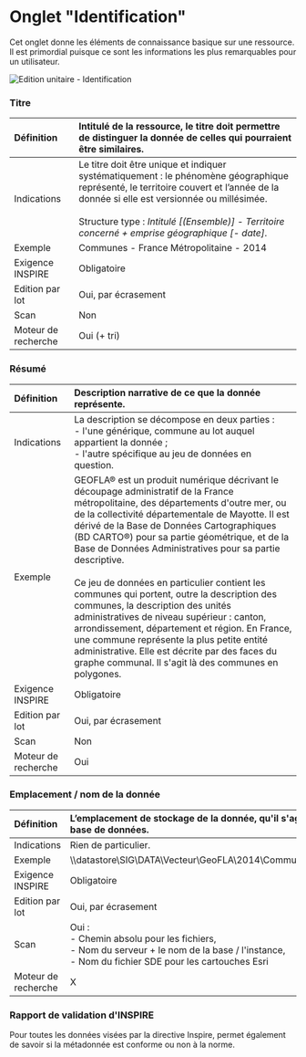# Onglet "Identification"

Cet onglet donne les éléments de connaissance basique sur une ressource. Il est primordial puisque ce sont les informations les plus remarquables pour un utilisateur.

![Edition unitaire - Identification](/fr/images/inv_edit_one_identification.png "L'édition unitaire - onglet identification")

### Titre

| Définition       | Intitulé de la ressource, le titre doit permettre de distinguer la donnée de celles qui pourraient être similaires. |
| :--------------- | :--------------------------------------  |
| Indications      |  Le titre doit être unique et indiquer systématiquement : le phénomène géographique représenté,  le territoire couvert et l’année de la donnée si elle est versionnée ou millésimée. </br><br>Structure type : *Intitulé [(Ensemble)] - Territoire concerné  + emprise géographique [- date]*. |
| Exemple          |  Communes - France Métropolitaine - 2014 |
| Exigence INSPIRE           | Obligatoire         |
| Edition par lot            | Oui, par écrasement |
| Scan                       | Non                 |
| Moteur de recherche        | Oui (+ tri)         |

### Résumé

| Définition       | Description narrative de ce que la donnée représente. |
| :--------------- | :--------------------------------------  |
| Indications      |  La description se décompose en deux parties : <br />- l'une générique, commune au lot auquel appartient la donnée ; <br />- l'autre spécifique au jeu de données en question. |
| Exemple          |  GEOFLA® est un produit numérique décrivant le découpage administratif de la France métropolitaine, des départements d'outre mer, ou de la collectivité départementale de Mayotte. Il est dérivé de la Base de Données Cartographiques (BD CARTO®) pour sa partie géométrique, et de la Base de Données Administratives pour sa partie descriptive.<br /><br />  Ce jeu de données en particulier contient les communes qui portent, outre la description des communes, la description des unités administratives de niveau supérieur : canton, arrondissement, département et région. En France, une commune représente la plus petite entité administrative. Elle est décrite par des faces du graphe communal. Il s'agit là des communes en polygones.|
| Exigence INSPIRE           | Obligatoire         |
| Edition par lot            | Oui, par écrasement |
| Scan                       | Non                 |
| Moteur de recherche        | Oui                 |

### Emplacement / nom de la donnée

| Définition          | L’emplacement de stockage de la donnée, qu'il s'agisse d'un fichier ou d'une base de données. |
| :------------------ | :--  |
| Indications         | Rien de particulier. |
| Exemple             | \\\datastore\SIG\DATA\Vecteur\GeoFLA\2014\Communes\Métropole\COMMUNE.SHP |
| Exigence INSPIRE    | Obligatoire         |
| Edition par lot     | Oui, par écrasement |
| Scan                | Oui : <br />- Chemin absolu pour les fichiers,<br />- Nom du serveur + le nom de la base / l'instance,<br />- Nom du fichier SDE pour les cartouches Esri |
| Moteur de recherche | X                   |


### Rapport de validation d'INSPIRE

Pour toutes les données visées par la directive Inspire, permet également de savoir si la métadonnée est conforme ou non à la norme.
